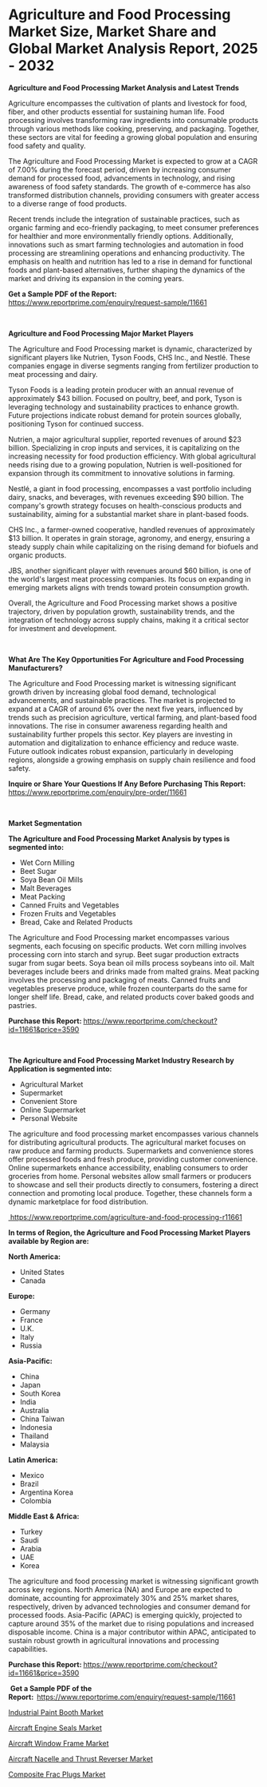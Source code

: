 <p><h1>Agriculture and Food Processing Market Size, Market Share and Global Market Analysis Report, 2025 - 2032</h1></p><p><strong>Agriculture and Food Processing Market Analysis and Latest Trends</strong></p>
<p><p>Agriculture encompasses the cultivation of plants and livestock for food, fiber, and other products essential for sustaining human life. Food processing involves transforming raw ingredients into consumable products through various methods like cooking, preserving, and packaging. Together, these sectors are vital for feeding a growing global population and ensuring food safety and quality.</p><p>The Agriculture and Food Processing Market is expected to grow at a CAGR of 7.00% during the forecast period, driven by increasing consumer demand for processed food, advancements in technology, and rising awareness of food safety standards. The growth of e-commerce has also transformed distribution channels, providing consumers with greater access to a diverse range of food products.</p><p>Recent trends include the integration of sustainable practices, such as organic farming and eco-friendly packaging, to meet consumer preferences for healthier and more environmentally friendly options. Additionally, innovations such as smart farming technologies and automation in food processing are streamlining operations and enhancing productivity. The emphasis on health and nutrition has led to a rise in demand for functional foods and plant-based alternatives, further shaping the dynamics of the market and driving its expansion in the coming years.</p></p>
<p><strong>Get a Sample PDF of the Report:&nbsp;</strong> <a href="https://www.reportprime.com/enquiry/request-sample/11661?utm_campaign=2011&utm_medium=2&utm_source=Github&utm_content=ia&utm_term=17032025&utm_id=agriculture-and-food-processing">https://www.reportprime.com/enquiry/request-sample/11661</a></p>
<p>&nbsp;</p>
<p><strong>Agriculture and Food Processing Major Market Players</strong></p>
<p><p>The Agriculture and Food Processing market is dynamic, characterized by significant players like Nutrien, Tyson Foods, CHS Inc., and Nestlé. These companies engage in diverse segments ranging from fertilizer production to meat processing and dairy.</p><p>Tyson Foods is a leading protein producer with an annual revenue of approximately $43 billion. Focused on poultry, beef, and pork, Tyson is leveraging technology and sustainability practices to enhance growth. Future projections indicate robust demand for protein sources globally, positioning Tyson for continued success.</p><p>Nutrien, a major agricultural supplier, reported revenues of around $23 billion. Specializing in crop inputs and services, it is capitalizing on the increasing necessity for food production efficiency. With global agricultural needs rising due to a growing population, Nutrien is well-positioned for expansion through its commitment to innovative solutions in farming.</p><p>Nestlé, a giant in food processing, encompasses a vast portfolio including dairy, snacks, and beverages, with revenues exceeding $90 billion. The company's growth strategy focuses on health-conscious products and sustainability, aiming for a substantial market share in plant-based foods.</p><p>CHS Inc., a farmer-owned cooperative, handled revenues of approximately $13 billion. It operates in grain storage, agronomy, and energy, ensuring a steady supply chain while capitalizing on the rising demand for biofuels and organic products.</p><p>JBS, another significant player with revenues around $60 billion, is one of the world's largest meat processing companies. Its focus on expanding in emerging markets aligns with trends toward protein consumption growth.</p><p>Overall, the Agriculture and Food Processing market shows a positive trajectory, driven by population growth, sustainability trends, and the integration of technology across supply chains, making it a critical sector for investment and development.</p></p>
<p>&nbsp;</p>
<p><strong>What Are The Key Opportunities For Agriculture and Food Processing Manufacturers?</strong></p>
<p><p>The Agriculture and Food Processing market is witnessing significant growth driven by increasing global food demand, technological advancements, and sustainable practices. The market is projected to expand at a CAGR of around 6% over the next five years, influenced by trends such as precision agriculture, vertical farming, and plant-based food innovations. The rise in consumer awareness regarding health and sustainability further propels this sector. Key players are investing in automation and digitalization to enhance efficiency and reduce waste. Future outlook indicates robust expansion, particularly in developing regions, alongside a growing emphasis on supply chain resilience and food safety.</p></p>
<p><strong>Inquire or Share Your Questions If Any Before Purchasing This Report:</strong> <a href="https://www.reportprime.com/enquiry/pre-order/11661?utm_campaign=2011&utm_medium=2&utm_source=Github&utm_content=ia&utm_term=17032025&utm_id=agriculture-and-food-processing">https://www.reportprime.com/enquiry/pre-order/11661</a></p>
<p>&nbsp;</p>
<p><strong>Market Segmentation</strong></p>
<p><strong>The Agriculture and Food Processing Market Analysis by types is segmented into:</strong></p>
<p><ul><li>Wet Corn Milling</li><li>Beet Sugar</li><li>Soya Bean Oil Mills</li><li>Malt Beverages</li><li>Meat Packing</li><li>Canned Fruits and Vegetables</li><li>Frozen Fruits and Vegetables</li><li>Bread, Cake and Related Products</li></ul></p>
<p><p>The Agriculture and Food Processing market encompasses various segments, each focusing on specific products. Wet corn milling involves processing corn into starch and syrup. Beet sugar production extracts sugar from sugar beets. Soya bean oil mills process soybeans into oil. Malt beverages include beers and drinks made from malted grains. Meat packing involves the processing and packaging of meats. Canned fruits and vegetables preserve produce, while frozen counterparts do the same for longer shelf life. Bread, cake, and related products cover baked goods and pastries.</p></p>
<p><strong>Purchase this Report:&nbsp;</strong><a href="https://www.reportprime.com/checkout?id=11661&price=3590&utm_campaign=2011&utm_medium=2&utm_source=Github&utm_content=ia&utm_term=17032025&utm_id=agriculture-and-food-processing">https://www.reportprime.com/checkout?id=11661&price=3590</a></p>
<p>&nbsp;</p>
<p><strong>The Agriculture and Food Processing Market Industry Research by Application is segmented into:</strong></p>
<p><ul><li>Agricultural Market</li><li>Supermarket</li><li>Convenient Store</li><li>Online Supermarket</li><li>Personal Website</li></ul></p>
<p><p>The agriculture and food processing market encompasses various channels for distributing agricultural products. The agricultural market focuses on raw produce and farming products. Supermarkets and convenience stores offer processed foods and fresh produce, providing customer convenience. Online supermarkets enhance accessibility, enabling consumers to order groceries from home. Personal websites allow small farmers or producers to showcase and sell their products directly to consumers, fostering a direct connection and promoting local produce. Together, these channels form a dynamic marketplace for food distribution.</p></p>
<p><a href="https://www.reportprime.com/agriculture-and-food-processing-r11661?utm_campaign=2011&utm_medium=2&utm_source=Github&utm_content=ia&utm_term=17032025&utm_id=agriculture-and-food-processing">&nbsp;https://www.reportprime.com/agriculture-and-food-processing-r11661</a></p>
<p><strong>In terms of Region, the Agriculture and Food Processing Market Players available by Region are:</strong></p>
<p>
    <p> <strong> North America: </strong>
        <ul>
            <li>United States</li>
            <li>Canada</li>
        </ul>
        </p> 
    <p> <strong> Europe: </strong>
        <ul>
            <li>Germany</li>
            <li>France</li>
            <li>U.K.</li>
            <li>Italy</li>
            <li>Russia</li>
        </ul>
        </p> 
    <p> <strong> Asia-Pacific: </strong>
        <ul>
            <li>China</li>
            <li>Japan</li>
            <li>South Korea</li>
            <li>India</li>
            <li>Australia</li>
            <li>China Taiwan</li>
            <li>Indonesia</li>
            <li>Thailand</li>
            <li>Malaysia</li>
        </ul>
        </p> 
    <p> <strong> Latin America: </strong>
        <ul>
            <li>Mexico</li>
            <li>Brazil</li>
            <li>Argentina Korea</li>
            <li>Colombia</li>
        </ul>
        </p> 
    <p> <strong> Middle East & Africa: </strong>
        <ul>
            <li>Turkey</li>
            <li>Saudi</li>
            <li>Arabia</li>
            <li>UAE</li>
            <li>Korea</li>
        </ul>
    </p>
    </p>
<p><p>The agriculture and food processing market is witnessing significant growth across key regions. North America (NA) and Europe are expected to dominate, accounting for approximately 30% and 25% market shares, respectively, driven by advanced technologies and consumer demand for processed foods. Asia-Pacific (APAC) is emerging quickly, projected to capture around 35% of the market due to rising populations and increased disposable income. China is a major contributor within APAC, anticipated to sustain robust growth in agricultural innovations and processing capabilities.</p></p>
<p><strong>Purchase this Report: </strong><a href="https://www.reportprime.com/checkout?id=11661&price=3590&utm_campaign=2011&utm_medium=2&utm_source=Github&utm_content=ia&utm_term=17032025&utm_id=agriculture-and-food-processing">https://www.reportprime.com/checkout?id=11661&price=3590</a></p>
<p>&nbsp;<strong>Get a Sample PDF of the Report:&nbsp;&nbsp;</strong><a href="https://www.reportprime.com/enquiry/request-sample/11661?utm_campaign=2011&utm_medium=2&utm_source=Github&utm_content=ia&utm_term=17032025&utm_id=agriculture-and-food-processing">https://www.reportprime.com/enquiry/request-sample/11661</a></p>
<p><strong></strong></p>
<p><p><a href="https://www.linkedin.com/pulse/industrial-paint-booth-market-trend-analysis-suggests-significant-r8eae?utm_campaign=2011&utm_medium=2&utm_source=Github&utm_content=ia&utm_term=17032025&utm_id=agriculture-and-food-processing">Industrial Paint Booth Market</a></p><p><a href="https://www.linkedin.com/pulse/global-aircraft-engine-seals-market-future-trends-segment-bqd1e?utm_campaign=2011&utm_medium=2&utm_source=Github&utm_content=ia&utm_term=17032025&utm_id=agriculture-and-food-processing">Aircraft Engine Seals Market</a></p><p><a href="https://www.linkedin.com/pulse/aircraft-window-frame-market-report-analyzing-competitive-efd2e?utm_campaign=2011&utm_medium=2&utm_source=Github&utm_content=ia&utm_term=17032025&utm_id=agriculture-and-food-processing">Aircraft Window Frame Market</a></p><p><a href="https://www.linkedin.com/pulse/market-dynamics-aircraft-nacelle-thrust-reverser-industry-g91le?utm_campaign=2011&utm_medium=2&utm_source=Github&utm_content=ia&utm_term=17032025&utm_id=agriculture-and-food-processing">Aircraft Nacelle and Thrust Reverser Market</a></p><p><a href="https://www.linkedin.com/pulse/current-valuation-of88-cagr-report-provides-thorough-n1f5e?utm_campaign=2011&utm_medium=2&utm_source=Github&utm_content=ia&utm_term=17032025&utm_id=agriculture-and-food-processing">Composite Frac Plugs Market</a></p></p>